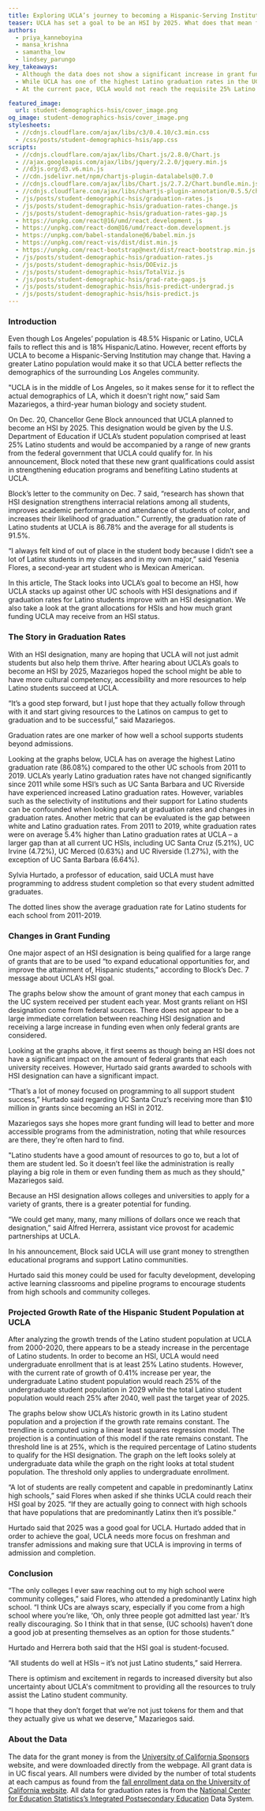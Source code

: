 ```yaml
---
title: Exploring UCLA’s journey to becoming a Hispanic-Serving Institution
teaser: UCLA has set a goal to be an HSI by 2025. What does that mean for the university?
authors:
  - priya_kanneboyina
  - mansa_krishna
  - samantha_low
  - lindsey_parungo
key_takeaways:
  - Although the data does not show a significant increase in grant funding after a University of California school reaches HSI designation, the pool of grant money dedicated to supporting HSIs gives great potential for millions of dollars in future grant funding from federal agencies.
  - While UCLA has one of the highest Latino graduation rates in the UC system, the gap between white and Latino graduation rates is higher than at almost all the HSI-designated UC schools.
  - At the current pace, UCLA would not reach the requisite 25% Latino undergraduate population until 2029, but with targeted outreach, UCLA could potentially achieve its goal of being an HSI by 2025.

featured_image:
  url: student-demographics-hsis/cover_image.png
og_image: student-demographics-hsis/cover_image.png
stylesheets:
  - //cdnjs.cloudflare.com/ajax/libs/c3/0.4.10/c3.min.css
  - /css/posts/student-demographics-hsis/app.css
scripts:
  - //cdnjs.cloudflare.com/ajax/libs/Chart.js/2.8.0/Chart.js
  - //ajax.googleapis.com/ajax/libs/jquery/2.2.0/jquery.min.js
  - //d3js.org/d3.v6.min.js
  - //cdn.jsdelivr.net/npm/chartjs-plugin-datalabels@0.7.0
  - //cdnjs.cloudflare.com/ajax/libs/Chart.js/2.7.2/Chart.bundle.min.js
  - //cdnjs.cloudflare.com/ajax/libs/chartjs-plugin-annotation/0.5.5/chartjs-plugin-annotation.min.js
  - /js/posts/student-demographic-hsis/graduation-rates.js
  - /js/posts/student-demographic-hsis/graduation-rates-change.js
  - /js/posts/student-demographic-hsis/graduation-rates-gap.js
  - https://unpkg.com/react@16/umd/react.development.js
  - https://unpkg.com/react-dom@16/umd/react-dom.development.js
  - https://unpkg.com/babel-standalone@6/babel.min.js
  - https://unpkg.com/react-vis/dist/dist.min.js
  - https://unpkg.com/react-bootstrap@next/dist/react-bootstrap.min.js
  - /js/posts/student-demographic-hsis/graduation-rates.js
  - /js/posts/student-demographic-hsis/DOEviz.js
  - /js/posts/student-demographic-hsis/TotalViz.js
  - /js/posts/student-demographic-hsis/grad-rate-gaps.js
  - /js/posts/student-demographic-hsis/hsis-predict-undergrad.js
  - /js/posts/student-demographic-hsis/hsis-predict.js
---
```


### Introduction

Even though Los Angeles’ population is 48.5% Hispanic or Latino, UCLA fails to reflect this and is 18% Hispanic/Latino. However, recent efforts by UCLA to become a Hispanic-Serving Institution may change that. Having a greater Latino population would make it so that UCLA better reflects the demographics of the surrounding Los Angeles community.

"UCLA is in the middle of Los Angeles, so it makes sense for it to reflect the actual demographics of LA, which it doesn't right now,” said Sam Mazariegos, a third-year human biology and society student.

On Dec. 20, Chancellor Gene Block announced that UCLA planned to become an HSI by 2025. This designation would be given by the U.S. Department of Education if UCLA’s student population comprised at least 25% Latino students and would be accompanied by a range of new grants from the federal government that UCLA could qualify for. In his announcement, Block noted that these new grant qualifications could assist in strengthening education programs and benefiting Latino students at UCLA.

Block’s letter to the community on Dec. 7 said, “research has shown that HSI designation strengthens interracial relations among all students, improves academic performance and attendance of students of color, and increases their likelihood of graduation.” Currently, the graduation rate of Latino students at UCLA is 86.78% and the average for all students is 91.5%.

“I always felt kind of out of place in the student body because I didn’t see a lot of Latinx students in my classes and in my own major,” said Yesenia Flores, a second-year art student who is Mexican American.

In this article, The Stack looks into UCLA’s goal to become an HSI, how UCLA stacks up against other UC schools with HSI designations and if graduation rates for Latino students improve with an HSI designation. We also take a look at the grant allocations for HSIs and how much grant funding UCLA may receive from an HSI status.

### The Story in Graduation Rates

With an HSI designation, many are hoping that UCLA will not just admit students but also help them thrive. After hearing about UCLA’s goals to become an HSI by 2025, Mazariegos hoped the school might be able to have more cultural competency, accessibility and more resources to help Latino students succeed at UCLA.

“It’s a good step forward, but I just hope that they actually follow through with it and start giving resources to the Latinos on campus to get to graduation and to be successful,” said Mazariegos.

Graduation rates are one marker of how well a school supports students beyond admissions.

Looking at the graphs below, UCLA has on average the highest Latino graduation rate (86.08%) compared to the other UC schools from 2011 to 2019. UCLA’s yearly Latino graduation rates have not changed significantly since 2011 while some HSI’s such as UC Santa Barbara and UC Riverside have experienced increased Latino graduation rates. However, variables such as the selectivity of institutions and their support for Latino students can be confounded when looking purely at graduation rates and changes in graduation rates. Another metric that can be evaluated is the gap between white and Latino graduation rates. From 2011 to 2019, white graduation rates were on average 5.4% higher than Latino graduation rates at UCLA – a larger gap than at all current UC HSIs, including UC Santa Cruz (5.21%), UC Irvine (4.72%), UC Merced (0.63%) and UC Riverside (1.27%), with the exception of UC Santa Barbara (6.64%).

Sylvia Hurtado, a professor of education, said UCLA must have programming to address student completion so that every student admitted graduates.

<div class = "chart-container">
  <div class ="rate-line">
    <canvas id="grad-rate-line"></canvas>
    <div class= "caption">
  The dotted lines show the average graduation rate for Latino students for each school from 2011-2019.
  </div>
  </div>

  <div class ="rate-change">
    <canvas id="grad-rate-change"></canvas>
  </div>

  <div class ="rate-gap">
    <canvas id="grad-rate-gap"></canvas>
  </div>
</div>

### Changes in Grant Funding

One major aspect of an HSI designation is being qualified for a large range of grants that are to be used “to expand educational opportunities for, and improve the attainment of, Hispanic students,” according to Block’s Dec. 7 message about UCLA’s HSI goal.

The graphs below show the amount of grant money that each campus in the UC system received per student each year. Most grants reliant on HSI designation come from federal sources. There does not appear to be a large immediate correlation between reaching HSI designation and receiving a large increase in funding even when only federal grants are considered.

<div class = "chart-container">
  <div class = "DOEViz">
    <canvas id="DOEChart"></canvas>
  </div>

  <div class = "TotalViz">
    <canvas id = "TotalChart"></canvas>
  </div>
</div>

<!-- <script src = "C:/Users/Lindsey/Desktop/Daily-Bruin/the-stack/js/posts/student-demographic-hsis/TotalViz.js"></script>

<script src = "C:/Users/Lindsey/Desktop/Daily-Bruin/the-stack/js/posts/student-demographic-hsis/DOEviz.js"></script> -->

Looking at the graphs above, it first seems as though being an HSI does not have a significant impact on the amount of federal grants that each university receives. However, Hurtado said grants awarded to schools with HSI designation can have a significant impact.

“That’s a lot of money focused on programming to all support student success,” Hurtado said regarding UC Santa Cruz’s receiving more than \$10 million in grants since becoming an HSI in 2012.

Mazariegos says she hopes more grant funding will lead to better and more accessible programs from the administration, noting that while resources are there, they're often hard to find.

"Latino students have a good amount of resources to go to, but a lot of them are student led. So it doesn’t feel like the administration is really playing a big role in them or even funding them as much as they should," Mazariegos said.

Because an HSI designation allows colleges and universities to apply for a variety of grants, there is a greater potential for funding.

“We could get many, many, many millions of dollars once we reach that designation,” said Alfred Herrera, assistant vice provost for academic partnerships at UCLA.

In his announcement, Block said UCLA will use grant money to strengthen educational programs and support Latino communities.

Hurtado said this money could be used for faculty development, developing active learning classrooms and pipeline programs to encourage students from high schools and community colleges.

### Projected Growth Rate of the Hispanic Student Population at UCLA

After analyzing the growth trends of the Latino student population at UCLA from 2000-2020, there appears to be a steady increase in the percentage of Latino students. In order to become an HSI, UCLA would need undergraduate enrollment that is at least 25% Latino students. However, with the current rate of growth of 0.41% increase per year, the undergraduate Latino student population would reach 25% of the undergraduate student population in 2029 while the total Latino student population would reach 25% after 2040, well past the target year of 2025.

The graphs below show UCLA’s historic growth in its Latino student population and a projection if the growth rate remains constant. The trendline is computed using a linear least squares regression model. The projection is a continuation of this model if the rate remains constant. The threshold line is at 25%, which is the required percentage of Latino students to qualify for the HSI designation. The graph on the left looks solely at undergraduate data while the graph on the right looks at total student population. The threshold only applies to undergraduate enrollment.

“A lot of students are really competent and capable in predominantly Latinx high schools,” said Flores when asked if she thinks UCLA could reach their HSI goal by 2025. “If they are actually going to connect with high schools that have populations that are predominantly Latinx then it’s possible.”

Hurtado said that 2025 was a good goal for UCLA. Hurtado added that in order to achieve the goal, UCLA needs more focus on freshman and transfer admissions and making sure that UCLA is improving in terms of admission and completion.

<div class = 'chart-container'>
<div class = 'undergrad-predict'>
  <canvas id = 'HSIS_Projection_Undergrad'></canvas>
</div>

<div class = 'total-predict'>
  <canvas id = 'HSIS_Projection'></canvas> 
</div>
</div>

<div class='small-line-break'></div>

### Conclusion

“The only colleges I ever saw reaching out to my high school were community colleges,” said Flores, who attended a predominantly Latinx high school. “I think UCs are always scary, especially if you come from a high school where you’re like, ‘Oh, only three people got admitted last year.’ It’s really discouraging. So I think that in that sense, (UC schools) haven’t done a good job at presenting themselves as an option for those students.”

Hurtado and Herrera both said that the HSI goal is student-focused.

“All students do well at HSIs – it’s not just Latino students,” said Herrera.

There is optimism and excitement in regards to increased diversity but also uncertainty about UCLA's commitment to providing all the resources to truly assist the Latino student community.

“I hope that they don’t forget that we’re not just tokens for them and that they actually give us what we deserve,” Mazariegos said.

### About the Data

The data for the grant money is from the [University of California Sponsors](https://www.universityofcalifornia.edu/infocenter/sponsors) website, and were downloaded directly from the webpage. All grant data is in UC fiscal years. All numbers were divided by the number of total students at each campus as found from the [fall enrollment data on the University of California website](https://www.universityofcalifornia.edu/infocenter/fall-enrollment-glance). All data for graduation rates is from the [National Center for Education Statistics’s Integrated Postsecondary Education](https://nces.ed.gov/ipeds/SummaryTables/report/812?templateId=8120&year=2019&expand_by=0&number_or_percent=0&tt=aggregate&instType=1) Data System.
